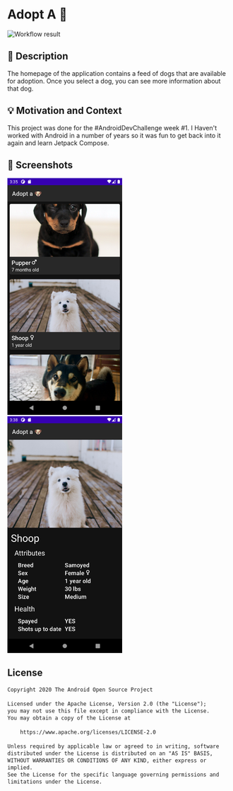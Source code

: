 # Adopt A 🐶

<!--- Replace <OWNER> with your Github Username and <REPOSITORY> with the name of your repository. -->
<!--- You can find both of these in the url bar when you open your repository in github. -->
![Workflow result](https://github.com/parker-norwood/android-dev-challenge-compose/workflows/Check/badge.svg)


## :scroll: Description
<!--- Describe your app in one or two sentences -->
The homepage of the application contains a feed of dogs that are available for adoption.
Once you select a dog, you can see more information about that dog.

## :bulb: Motivation and Context
<!--- Optionally point readers to interesting parts of your submission. -->
<!--- What are you especially proud of? -->
This project was done for the #AndroidDevChallenge week #1. I Haven't worked with Android in a
number of years so it was fun to get back into it again and learn Jetpack Compose.

## :camera_flash: Screenshots
<!-- You can add more screenshots here if you like -->
<img src="/results/screenshot_1.png" width="260">&emsp;<img src="/results/screenshot_2.png" width="260">

## License
```
Copyright 2020 The Android Open Source Project

Licensed under the Apache License, Version 2.0 (the "License");
you may not use this file except in compliance with the License.
You may obtain a copy of the License at

    https://www.apache.org/licenses/LICENSE-2.0

Unless required by applicable law or agreed to in writing, software
distributed under the License is distributed on an "AS IS" BASIS,
WITHOUT WARRANTIES OR CONDITIONS OF ANY KIND, either express or implied.
See the License for the specific language governing permissions and
limitations under the License.
```